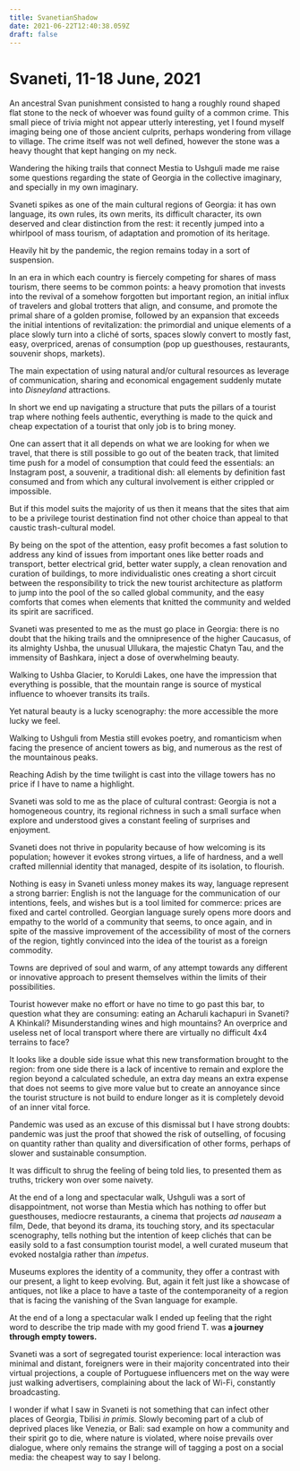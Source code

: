 ```yaml
---
title: SvanetianShadow
date: 2021-06-22T12:40:38.059Z
draft: false
---
```

# Svaneti, 11-18 June, 2021

An ancestral Svan punishment consisted to hang a roughly round shaped flat stone to the neck of whoever was found guilty of a common crime. This small piece of trivia might not appear utterly interesting, yet I found myself imaging being one of those ancient culprits, perhaps wondering from village to village. The crime itself was not well defined, however the stone was a heavy thought that kept hanging on my neck.

Wandering the hiking trails that connect Mestia to Ushguli made me raise some questions regarding the state of Georgia in the collective imaginary, and specially in my own imaginary.

Svaneti spikes as one of the main cultural regions of Georgia: it has own language, its own rules, its own merits, its difficult character, its own deserved and clear distinction from the rest: it recently jumped into a whirlpool of mass tourism, of adaptation and promotion of its heritage.

Heavily hit by the pandemic, the region remains today in a sort of suspension.

<!-- excerpt -->

In an era in which each country is fiercely competing for shares of mass tourism, there seems to be common points: a heavy promotion that invests into the revival of a somehow forgotten but important region, an initial influx of travelers and global trotters that align, and consume, and promote the primal share of a golden promise, followed by an expansion that exceeds the initial intentions of revitalization: the primordial and unique elements of a place slowly turn into a cliché of sorts, spaces slowly convert to mostly fast, easy, overpriced, arenas of consumption (pop up guesthouses, restaurants, souvenir shops, markets).

The main expectation of using natural and/or cultural resources as leverage of communication, sharing and economical engagement suddenly mutate into *Disneyland* attractions.

In short we end up navigating a structure that puts the pillars of a tourist trap where nothing feels authentic, everything is made to the quick and cheap expectation of a tourist that only job is to bring money.

One can assert that it all depends on what we are looking for when we travel, that there is still possible to go out of the beaten track, that limited time push for a model of consumption that could feed the essentials: an Instagram post, a souvenir, a traditional dish: all elements by definition fast consumed and from which any cultural involvement is either crippled or impossible.

But if this model suits the majority of us then it means that the sites that aim to be a privilege tourist destination find not other choice than appeal to that caustic trash-cultural model.

By being on the spot of the attention, easy profit becomes a fast solution to address any kind of issues from important ones like better roads and transport, better electrical grid, better water supply, a clean renovation and curation of buildings, to more individualistic ones creating a short circuit between the responsibility to trick the new tourist architecture as platform to jump into the pool of the so called global community, and the easy comforts that comes when elements that knitted the community and welded its spirit are sacrificed.

Svaneti was presented to me as the must go place in Georgia: there is no doubt that the hiking trails and the omnipresence of the higher Caucasus, of its almighty Ushba, the unusual Ullukara, the majestic Chatyn Tau, and the immensity of Bashkara, inject a dose of overwhelming beauty.

Walking to Ushba Glacier, to Koruldi Lakes, one have the impression that everything is possible, that the mountain range is source of mystical influence to whoever transits its trails.

Yet natural beauty is a lucky scenography: the more accessible the more lucky we feel.

Walking to Ushguli from Mestia still evokes poetry, and romanticism when facing the presence of ancient towers as big, and numerous as the rest of the mountainous peaks.

Reaching Adish by the time twilight is cast into the village towers has no price if I have to name a highlight.

Svaneti was sold to me as the place of cultural contrast: Georgia is not a homogeneous country, its regional richness in such a small surface when explore and understood gives a constant feeling of surprises and enjoyment.

Svaneti does not thrive in popularity because of how welcoming is its population; however it evokes strong virtues, a life of hardness, and a well crafted millennial identity that managed, despite of its isolation, to flourish.

Nothing is easy in Svaneti unless money makes its way, language represent a strong barrier: English is not the language for the communication of our intentions, feels, and wishes but is a tool limited for commerce: prices are fixed and cartel controlled. Georgian language surely opens more doors and empathy to the world of a community that seems, to once again, and in spite of the massive improvement of the accessibility of most of the corners of the region, tightly convinced into the idea of the tourist as a foreign commodity.

Towns are deprived of soul and warm, of any attempt towards any different or innovative approach to present themselves within the limits of their possibilities.

Tourist however make no effort or have no time to go past this bar, to question what they are consuming: eating an Acharuli kachapuri in Svaneti? A Khinkali? Misunderstanding wines and high mountains? An overprice and useless net of local transport where there are virtually no difficult 4x4 terrains to face?

It looks like a double side issue what this new transformation brought to the region: from one side there is a lack of incentive to remain and explore the region beyond a calculated schedule, an extra day means an extra expense that does not seems to give more value but to create an annoyance since the tourist structure is not build to endure longer as it is completely devoid of an inner vital force.

Pandemic was used as an excuse of this dismissal but I have strong doubts: pandemic was just the proof that showed the risk of outselling, of focusing on quantity rather than quality and diversification of other forms, perhaps of slower and sustainable consumption.

It was difficult to shrug the feeling of being told lies, to presented them as truths, trickery won over some naivety.

At the end of a long and spectacular walk, Ushguli was a sort of disappointment, not worse than Mestia which has nothing to offer but guesthouses, mediocre restaurants, a cinema that projects *ad nauseam* a film, Dede, that beyond its drama, its touching story, and its spectacular scenography, tells nothing but the intention of keep clichés that can be easily sold to a fast consumption tourist model, a well curated museum that evoked nostalgia rather than *impetus*.

Museums explores the identity of a community, they offer a contrast with our present, a light to keep evolving. But, again it felt just like a showcase of antiques, not like a place to have a taste of the contemporaneity of a region that is facing the vanishing of the Svan language for example.

At the end of a long a spectacular walk I ended up feeling that the right word to describe the trip made with my good friend T. was **a journey through empty towers.**

Svaneti was a sort of segregated tourist experience: local interaction was minimal and distant, foreigners were in their majority concentrated into their virtual projections, a couple of Portuguese influencers met on the way were just walking advertisers, complaining about the lack of Wi-Fi, constantly broadcasting.

I wonder if what I saw in Svaneti is not something that can infect other places of Georgia, Tbilisi *in primis.* Slowly becoming part of a club of deprived places like Venezia, or Bali: sad example on how a community and their spirit go to die, where nature is violated, where noise prevails over dialogue, where only remains the strange will of tagging a post on a social media: the cheapest way to say I belong.